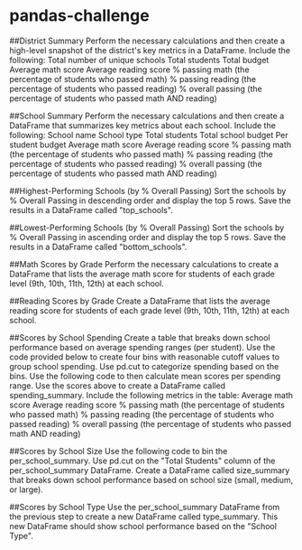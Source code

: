 # pandas-challenge
##District Summary
Perform the necessary calculations and then create a high-level snapshot of the district's key metrics in a DataFrame.
Include the following:
Total number of unique schools
Total students
Total budget
Average math score
Average reading score
% passing math (the percentage of students who passed math)
% passing reading (the percentage of students who passed reading)
% overall passing (the percentage of students who passed math AND reading)

##School Summary
Perform the necessary calculations and then create a DataFrame that summarizes key metrics about each school.
Include the following:
School name
School type
Total students
Total school budget
Per student budget
Average math score
Average reading score
% passing math (the percentage of students who passed math)
% passing reading (the percentage of students who passed reading)
% overall passing (the percentage of students who passed math AND reading)

##Highest-Performing Schools (by % Overall Passing)
Sort the schools by % Overall Passing in descending order and display the top 5 rows.
Save the results in a DataFrame called "top_schools".

##Lowest-Performing Schools (by % Overall Passing)
Sort the schools by % Overall Passing in ascending order and display the top 5 rows.
Save the results in a DataFrame called "bottom_schools".

##Math Scores by Grade
Perform the necessary calculations to create a DataFrame that lists the average math score for students of each grade level (9th, 10th, 11th, 12th) at each school.

##Reading Scores by Grade
Create a DataFrame that lists the average reading score for students of each grade level (9th, 10th, 11th, 12th) at each school.

##Scores by School Spending
Create a table that breaks down school performance based on average spending ranges (per student).
Use the code provided below to create four bins with reasonable cutoff values to group school spending.
Use pd.cut to categorize spending based on the bins.
Use the following code to then calculate mean scores per spending range.
Use the scores above to create a DataFrame called spending_summary.
Include the following metrics in the table:
Average math score
Average reading score
% passing math (the percentage of students who passed math)
% passing reading (the percentage of students who passed reading)
% overall passing (the percentage of students who passed math AND reading)

##Scores by School Size
Use the following code to bin the per_school_summary.
Use pd.cut on the "Total Students" column of the per_school_summary DataFrame.
Create a DataFrame called size_summary that breaks down school performance based on school size (small, medium, or large).


##Scores by School Type
Use the per_school_summary DataFrame from the previous step to create a new DataFrame called type_summary.
This new DataFrame should show school performance based on the "School Type".
